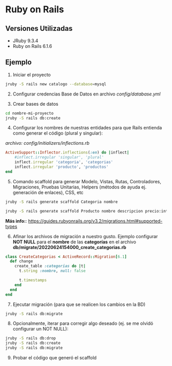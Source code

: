 # Ruby on Rails

## Versiones Utilizadas

- JRuby 9.3.4 
- Ruby on Rails 6.1.6

## Ejemplo

1) Iniciar el proyecto 
```bash
jruby -S rails new catalogo --database=mysql 
```

2) Configurar credencias Base de Datos en archivo *config/database.yml*

3) Crear bases de datos
```bash
cd nombre-mi-proyecto 
jruby -S rails db:create 
```

4) Configurar los nombres de nuestras entidades para que Rails entienda como generar el código (plural y singular): 

*archivo: config/initializers/inflections.rb*

```ruby
ActiveSupport::Inflector.inflections(:en) do |inflect|  
    #inflect.irregular 'singular', 'plural'
    inflect.irregular 'categoria', 'categorias'
    inflect.irregular 'producto', 'productos'
end
```

5) Comando scaffold para generar Modelo, Vistas, Rutas, Controladores, Migraciones, Pruebas Unitarias, Helpers (métodos de ayuda ej. generación de enlaces), CSS, etc

```bash
jruby -S rails generate scaffold Categoria nombre 

jruby -S rails generate scaffold Producto nombre descripcion precio:integer categoria:references 
```

**Más info:**: https://guides.rubyonrails.org/v3.2/migrations.html#supported-types 

6) Afinar los archivos de migración a nuestro gusto. Ejemplo configurar **NOT NULL** para el **nombre** de las **categorías** en el archivo **db/migrate/20220624154000_create_categorias.rb**

```ruby
class CreateCategorias < ActiveRecord::Migration[6.1]
  def change
    create_table :categorias do |t|
      t.string :nombre, null: false

      t.timestamps
    end
  end
end
```

7) Ejecutar migración (para que se realicen los cambios en la BD) 

```bash
jruby -S rails db:migrate 
```

8) Opcionalmente, iterar para corregir algo deseado (ej. se me olvidó configurar un NOT NULL): 

```bash
jruby -S rails db:drop 
jruby -S rails db:create 
jruby -S rails db:migrate  
```

9) Probar el código que generó el scaffold 



 